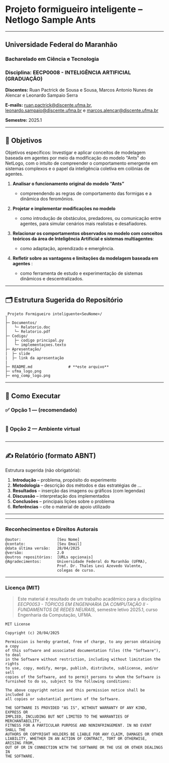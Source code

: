 # Projeto formigueiro inteligente – Netlogo **Sample Ants**

---

## Universidade Federal do Maranhão  
### Bacharelado em Ciência e Tecnologia 
### Disciplina: **EECP0008 - INTELIGÊNCIA ARTIFICIAL (GRADUAÇÃO)**  
**Discentes:** Ruan Pactrick de Sousa e Sousa, Marcos Antonio Nunes de Alencar e Leonardo Sampaio Serra
  

**E-mails:** ruan.pactrick@discente.ufma.br, leonardo.sampaio@discente.ufma.br e marcos.alencar@discente.ufma.br

**Semestre:** 2025.1  

---

## 🎯 Objetivos


Objetivos específicos: Investigar e aplicar conceitos de modelagem baseada em agentes por meio da modificação do modelo "Ants" do NetLogo, com o intuito de compreender o comportamento emergente em sistemas complexos e o papel da inteligência coletiva em colônias de agentes.

1. **Analisar o funcionamento original do modelo “Ants”**  

   - compreendendo as regras de comportamento das formigas e a dinâmica dos feromônios.
  
3. **Projetar e implementar modificações no modelo**  

   - como introdução de obstáculos, predadores, ou comunicação entre agentes, para simular cenários mais realistas e desafiadores.
    
4. **Relacionar os comportamentos observados no modelo com conceitos teóricos da área de Inteligência Artificial e sistemas multiagentes**:

   - como adaptação, aprendizado e emergência.
     
6. **Refletir sobre as vantagens e limitações da modelagem baseada em agentes** :

   - como ferramenta de estudo e experimentação de sistemas dinâmicos e descentralizados.
---


## 🗂️ Estrutura Sugerida do Repositório

```
_Projeto Formigueiro inteliguente<SeuNome>/
│
├─ Documentos/
│   └─ Relatorio.doc
│   └─ Relatorio.pdf
├─ Codigo/
│   ├─ codigo principal.py
│   └─ implementaçoes.texto
├─ Apresentação/
|  ├─ slide
|  ├─ link da apresentação
|
├─ README.md                # **este arquivo**
├─ ufma_logo.png
├─ eng_comp_logo.png
```

---

## 🚀 Como Executar

### ✅ Opção 1 —   (recomendado)

```bash

```

### 🐍 Opção 2 — Ambiente virtual 

```bash

```

---

## ✍️ Relatório (formato ABNT)

Estrutura sugerida (não obrigatória):

1. **Introdução** – problema, propósito do experimento  
2. **Metodologia** – descrição dos métodos e das estratégias de ...  
3. **Resultados** – inserção das imagens ou gráficos  (com legendas)  
4. **Discussão** – interpretação dos implementados  
5. **Conclusões** – principais lições sobre o problema 
6. **Referências** – cite o material de apoio utilizado  


---

---

### Reconhecimentos e Direitos Autorais

```
@autor:                [Seu Nome]
@contato:              [Seu Email]
@data última versão:   28/04/2025
@versão:               2.0
@outros repositórios:  [URLs opcionais]
@Agradecimentos:       Universidade Federal do Maranhão (UFMA),
                       Prof. Dr. Thales Levi Azevedo Valente,
                       colegas de curso.
```

---

### Licença (MIT)

> Este material é resultado de um trabalho acadêmico para a disciplina *EECP0053 - TÓPICOS EM ENGENHARIA DA COMPUTAÇÃO II - FUNDAMENTOS DE REDES NEURAIS*, semestre letivo 2025.1, curso Engenharia da Computação, UFMA.

```
MIT License

Copyright (c) 20/04/2025

Permission is hereby granted, free of charge, to any person obtaining a copy
of this software and associated documentation files (the "Software"), to deal
in the Software without restriction, including without limitation the rights
to use, copy, modify, merge, publish, distribute, sublicense, and/or sell
copies of the Software, and to permit persons to whom the Software is
furnished to do so, subject to the following conditions:

The above copyright notice and this permission notice shall be included in
all copies or substantial portions of the Software.

THE SOFTWARE IS PROVIDED "AS IS", WITHOUT WARRANTY OF ANY KIND, EXPRESS OR
IMPLIED, INCLUDING BUT NOT LIMITED TO THE WARRANTIES OF MERCHANTABILITY,
FITNESS FOR A PARTICULAR PURPOSE AND NONINFRINGEMENT. IN NO EVENT SHALL THE
AUTHORS OR COPYRIGHT HOLDERS BE LIABLE FOR ANY CLAIM, DAMAGES OR OTHER
LIABILITY, WHETHER IN AN ACTION OF CONTRACT, TORT OR OTHERWISE, ARISING FROM,
OUT OF OR IN CONNECTION WITH THE SOFTWARE OR THE USE OR OTHER DEALINGS IN
THE SOFTWARE.
```
